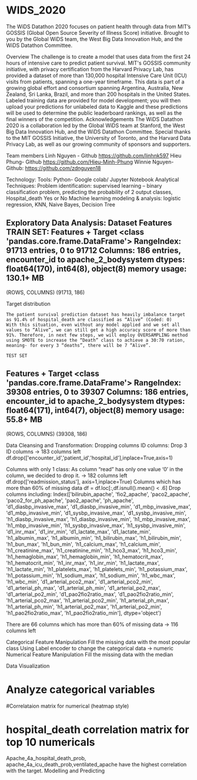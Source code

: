 # WIDS_2020
The WiDS Datathon 2020 focuses on patient health through data from MIT’s GOSSIS (Global Open Source Severity of Illness Score) initiative. Brought to you by the Global WiDS team, the West Big Data Innovation Hub, and the WiDS Datathon Committee.

Overview
The challenge is to create a model that uses data from the first 24 hours of intensive care to predict patient survival. MIT's GOSSIS community initiative, with privacy certification from the Harvard Privacy Lab, has provided a dataset of more than 130,000 hospital Intensive Care Unit (ICU) visits from patients, spanning a one-year timeframe. This data is part of a growing global effort and consortium spanning Argentina, Australia, New Zealand, Sri Lanka, Brazil, and more than 200 hospitals in the United States.
Labeled training data are provided for model development; you will then upload your predictions for unlabeled data to Kaggle and these predictions will be used to determine the public leaderboard rankings, as well as the final winners of the competition.
Acknowledgements
​The WiDS Datathon 2020 is a collaboration led by the Global WiDS team at Stanford, the West Big Data Innovation Hub, and the WiDS Datathon Committee. Special thanks to the MIT GOSSIS Initiative, the University of Toronto, and the Harvard Data Privacy Lab, as well as our growing community of sponsors and supporters.

Team members
Linh Nguyen - Github https://github.com/linhnk597 
Hieu Phung- Github https://github.com/Hieu-Minh-Phung
Winnie Nguyen- Github: https://github.com/zdnguyen18 

Technology:
Tools: Python- Google colab/ Jupyter Notebook
Analytical Techniques:
Problem identification: supervised learning – binary classification problem, predicting the probability of 2 output classes, Hospital_death Yes or No
Machine learning modeling & analysis: logistic regression, KNN, Naive Bayes, Decision Tree

Exploratory Data Analysis:
Dataset Features
TRAIN SET:
Features + Target
<class 'pandas.core.frame.DataFrame'>
RangeIndex: 91713 entries, 0 to 91712
Columns: 186 entries, encounter_id to apache_2_bodysystem
dtypes: float64(170), int64(8), object(8)
memory usage: 130.1+ MB
------------------------------------------------------------
(ROWS, COLUMNS) (91713, 186)

Target distribution

                     
	The patient survival prediction dataset has heavily imbalance target as 91.4% of hospital_death are classified as “Alive” (Coded: 0)
	With this situation, even without any model applied and we set all values to “Alive”, we can still get a high accuracy score of more than 91%. Therefore, in next few steps, we will employ OVERSAMPLING method using SMOTE to increase the “Death” class to achieve a 30:70 ration, meaning- for every 3 “deaths”, there will be 7 “Alive”.

	TEST SET
Features + Target
<class 'pandas.core.frame.DataFrame'>
RangeIndex: 39308 entries, 0 to 39307
Columns: 186 entries, encounter_id to apache_2_bodysystem
dtypes: float64(171), int64(7), object(8)
memory usage: 55.8+ MB
------------------------------------------------------------
(ROWS, COLUMNS) (39308, 186)
	
Data Cleansing and Transformation:
Dropping columns
ID columns:
Drop 3 ID columns -> 183 columns left
df.drop(['encounter_id','patient_id','hospital_id'],inplace=True,axis=1)

Columns with only 1 class: 
As column “read” has only one value ‘0’ in the column, we decided to drop it.
-> 182 columns left
df.drop(['readmission_status'], axis=1,inplace=True)
Columns which has more than 60% of missing data
df = df.loc[:,df.isnull().mean() < .6]
Drop columns including: 
Index(['bilirubin_apache', 'fio2_apache', 'paco2_apache', 'paco2_for_ph_apache', 'pao2_apache', 'ph_apache', 'd1_diasbp_invasive_max', 'd1_diasbp_invasive_min', 'd1_mbp_invasive_max', 'd1_mbp_invasive_min', 'd1_sysbp_invasive_max', 'd1_sysbp_invasive_min', 'h1_diasbp_invasive_max', 'h1_diasbp_invasive_min', 'h1_mbp_invasive_max', 'h1_mbp_invasive_min', 'h1_sysbp_invasive_max', 'h1_sysbp_invasive_min', 'd1_inr_max', 'd1_inr_min', 'd1_lactate_max', 'd1_lactate_min', 'h1_albumin_max', 'h1_albumin_min', 'h1_bilirubin_max', 'h1_bilirubin_min', 'h1_bun_max', 'h1_bun_min', 'h1_calcium_max', 'h1_calcium_min', 'h1_creatinine_max', 'h1_creatinine_min', 'h1_hco3_max', 'h1_hco3_min', 'h1_hemaglobin_max', 'h1_hemaglobin_min', 'h1_hematocrit_max', 'h1_hematocrit_min', 'h1_inr_max', 'h1_inr_min', 'h1_lactate_max', 'h1_lactate_min', 'h1_platelets_max', 'h1_platelets_min', 'h1_potassium_max', 'h1_potassium_min', 'h1_sodium_max', 'h1_sodium_min', 'h1_wbc_max', 'h1_wbc_min', 'd1_arterial_pco2_max',
       'd1_arterial_pco2_min', 'd1_arterial_ph_max', 'd1_arterial_ph_min', 'd1_arterial_po2_max', 'd1_arterial_po2_min', 'd1_pao2fio2ratio_max', 'd1_pao2fio2ratio_min', 'h1_arterial_pco2_max', 'h1_arterial_pco2_min', 'h1_arterial_ph_max', 'h1_arterial_ph_min', 'h1_arterial_po2_max', 'h1_arterial_po2_min', 'h1_pao2fio2ratio_max', 'h1_pao2fio2ratio_min'],
      dtype='object')

There are 66 columns which has more than 60% of missing data -> 116 columns left
	
Categorical Feature Manipulation
Fill the missing data with the most popular class
Using Label encoder to change the categorical data -> numeric
	Numerical Feature Manipulation
Fill the missing data with the median

Data Visualization
# Analyze categorical variables




#Correlataion matrix for numerical (heatmap style)



# hospital_death correlation matrix for top 10 numericals


Apache_4a_hospital_death_prob, apache_4a_icu_death_prob,ventilated_apache have the highest correlation with the target.
Modelling and Predicting

